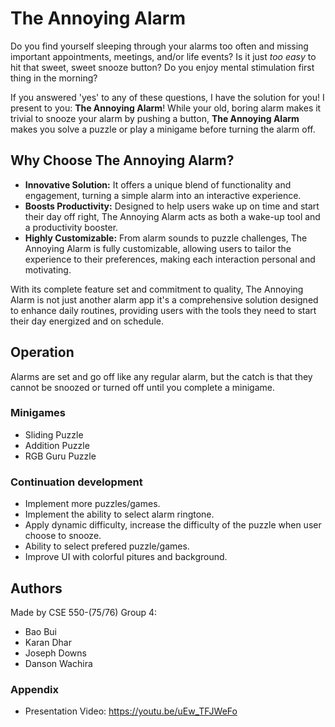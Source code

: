 # The Annoying Alarm

Do you find yourself sleeping through your alarms too often and missing
important appointments, meetings, and/or life events? Is it just *too easy* to
hit that sweet, sweet snooze button? Do you enjoy mental stimulation first thing
in the morning?

If you answered 'yes' to any of these questions, I have the solution for you! I
present to you: **The Annoying Alarm**! While your old, boring alarm makes it
trivial to snooze your alarm by pushing a button, **The Annoying Alarm** makes
you solve a puzzle or play a minigame before turning the alarm off.

## Why Choose The Annoying Alarm?

- **Innovative Solution:** It offers a unique blend of functionality and engagement,
  turning a simple alarm into an interactive experience.
- **Boosts Productivity:** Designed to help users wake up on time and start
  their day off right, The Annoying Alarm acts as both a wake-up tool and a
  productivity booster.
- **Highly Customizable:** From alarm sounds to puzzle challenges, The Annoying
  Alarm is fully customizable, allowing users to tailor the experience to their
  preferences, making each interaction personal and motivating.

With its complete feature set and commitment to quality, The Annoying Alarm is
not just another alarm app it's a comprehensive solution designed to enhance
daily routines, providing users with the tools they need to start their day
energized and on schedule.


## Operation

Alarms are set and go off like any regular alarm, but the catch is that they
cannot be snoozed or turned off until you complete a minigame.

### Minigames
- Sliding Puzzle
- Addition Puzzle
- RGB Guru Puzzle

### Continuation development
* Implement more puzzles/games. <br/>
* Implement the ability to select alarm ringtone. <br/>
* Apply dynamic difficulty, increase the difficulty of the puzzle when user choose to snooze. <br/>
* Ability to select prefered puzzle/games.  <br/>
* Improve UI with colorful pitures and background.

## Authors

Made by CSE 550-(75/76) Group 4:

* Bao Bui
* Karan Dhar
* Joseph Downs
* Danson Wachira

### Appendix
* Presentation Video: https://youtu.be/uEw_TFJWeFo
